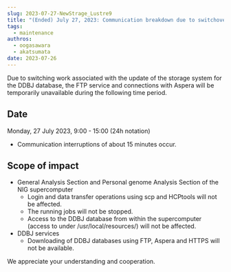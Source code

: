 ```yaml
---
slug: 2023-07-27-NewStrage_Lustre9
title: "(Ended) July 27, 2023: Communication breakdown due to switchover to new storage system."
tags:
  - maintenance
authros:
  - oogasawara
  - akatsumata
date: 2023-07-26
---
```



Due to switching work associated with the update of the storage system for the DDBJ database, the FTP service and connections with Aspera will be temporarily unavailable during the following time period.


## Date

Monday, 27 July 2023, 9:00 - 15:00 (24h notation)
- Communication interruptions of about 15 minutes occur.


## Scope of impact

- General Analysis Section and Personal genome Analysis Section of the NIG supercomputer
  - Login and data transfer operations using scp and HCPtools will not be affected.
  - The running jobs will not be stopped.
  - Access to the DDBJ database from within the supercomputer (access to under /usr/local/resources/) will not be affected.
- DDBJ services
  - Downloading of DDBJ databases using FTP, Aspera and HTTPS will not be available.


We appreciate your understanding and cooperation.
